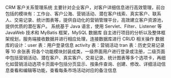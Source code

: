 CRM 客户关系管理系统
主要针对企业客户，对客户详细信息进行高效管理，前台包括的模块有：工作台、客户公海、营销活动、潜在客户线索、真实客户、联系人、交易记录、统计图表等，提供自动化的营销管理平台，高效建立客户资源池，提供优质的潜在客户。
系统基于 Java 语言，使用 Servlet、Filter、Listener 等 JavaWeb 技术和 MyBatis 框架，MySQL 数据库
自主进行项目的分析以及整体框架规划，服务端接收数据并进行相应处理，连接数据库进行 CRUD 相关操作
数据库的设计：user 表：用户登录信息 activity 表：营销活动 tran 表：历史交易记录 等 10 余张表
将各个功能模块封装成类，一级界面用户进行登录或注册，二级页面中包括营销活动、潜在客户、真实客户、交易记录、统计图表等多个选项卡，再细化如营销活动选项卡页面中包括分页显示、按条件查询、创建、修改、详细活动信息查看和编辑等功能，查看每条市场活动对应的备注信息

